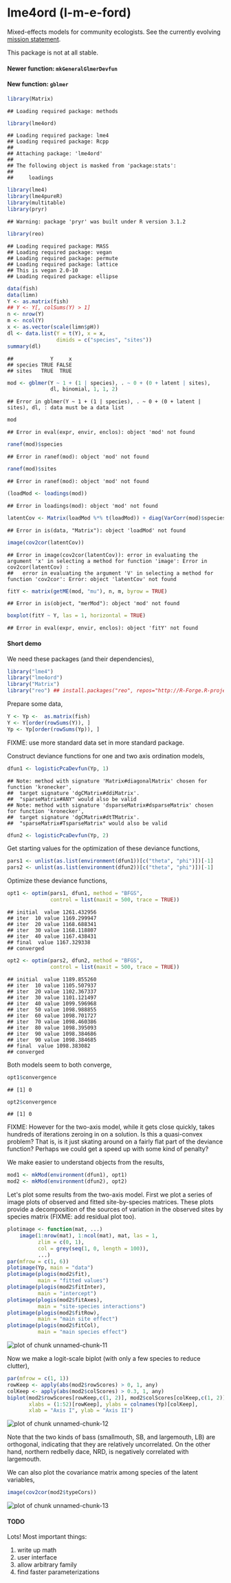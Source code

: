 lme4ord (l-m-e-ford)
====================



Mixed-effects models for community ecologists.  See the currently
evolving [mission statement](https://github.com/stevencarlislewalker/lme4ord/issues/1).

This package is not at all stable.

#### Newer function: `mkGeneralGlmerDevfun`

#### New function: `gblmer`


```r
library(Matrix)
```

```
## Loading required package: methods
```

```r
library(lme4ord)
```

```
## Loading required package: lme4
## Loading required package: Rcpp
## 
## Attaching package: 'lme4ord'
## 
## The following object is masked from 'package:stats':
## 
##     loadings
```

```r
library(lme4)
library(lme4pureR)
library(multitable)
library(pryr)
```

```
## Warning: package 'pryr' was built under R version 3.1.2
```

```r
library(reo)
```

```
## Loading required package: MASS
## Loading required package: vegan
## Loading required package: permute
## Loading required package: lattice
## This is vegan 2.0-10
## Loading required package: ellipse
```

```r
data(fish)
data(limn)
Y <- as.matrix(fish)
## Y <- Y[, colSums(Y) > 1]
n <- nrow(Y)
m <- ncol(Y)
x <- as.vector(scale(limn$pH))
dl <- data.list(Y = t(Y), x = x,
                dimids = c("species", "sites"))
summary(dl)
```

```
##            Y     x
## species TRUE FALSE
## sites   TRUE  TRUE
```

```r
mod <- gblmer(Y ~ 1 + (1 | species), . ~ 0 + (0 + latent | sites),
              dl, binomial, 1, 1, 2)
```

```
## Error in gblmer(Y ~ 1 + (1 | species), . ~ 0 + (0 + latent | sites), dl, : data must be a data list
```

```r
mod
```

```
## Error in eval(expr, envir, enclos): object 'mod' not found
```

```r
ranef(mod)$species
```

```
## Error in ranef(mod): object 'mod' not found
```

```r
ranef(mod)$sites
```

```
## Error in ranef(mod): object 'mod' not found
```

```r
(loadMod <- loadings(mod))
```

```
## Error in loadings(mod): object 'mod' not found
```

```r
latentCov <- Matrix(loadMod %*% t(loadMod)) + diag(VarCorr(mod)$species[1], m, m)
```

```
## Error in is(data, "Matrix"): object 'loadMod' not found
```

```r
image(cov2cor(latentCov))
```

```
## Error in image(cov2cor(latentCov)): error in evaluating the argument 'x' in selecting a method for function 'image': Error in cov2cor(latentCov) : 
##   error in evaluating the argument 'V' in selecting a method for function 'cov2cor': Error: object 'latentCov' not found
```

```r
fitY <- matrix(getME(mod, "mu"), n, m, byrow = TRUE)
```

```
## Error in is(object, "merMod"): object 'mod' not found
```

```r
boxplot(fitY ~ Y, las = 1, horizontal = TRUE)
```

```
## Error in eval(expr, envir, enclos): object 'fitY' not found
```

#### Short demo

We need these packages (and their dependencies),

```r
library("lme4")
library("lme4ord")
library("Matrix")
library("reo") ## install.packages("reo", repos="http://R-Forge.R-project.org")
```
Prepare some data,

```r
Y <- Yp <-  as.matrix(fish)
Y <- Y[order(rowSums(Y)), ]
Yp <- Yp[order(rowSums(Yp)), ]
```
FIXME:  use more standard data set in more standard package.

Construct deviance functions for one and two axis ordination models,

```r
dfun1 <- logisticPcaDevfun(Yp, 1)
```

```
## Note: method with signature 'Matrix#diagonalMatrix' chosen for function 'kronecker',
##  target signature 'dgCMatrix#ddiMatrix'.
##  "sparseMatrix#ANY" would also be valid
## Note: method with signature 'dsparseMatrix#dsparseMatrix' chosen for function 'kronecker',
##  target signature 'dgCMatrix#dtTMatrix'.
##  "sparseMatrix#TsparseMatrix" would also be valid
```

```r
dfun2 <- logisticPcaDevfun(Yp, 2)
```
Get starting values for the optimization of these deviance functions,

```r
pars1 <- unlist(as.list(environment(dfun1))[c("theta", "phi")])[-1]
pars2 <- unlist(as.list(environment(dfun2))[c("theta", "phi")])[-1]
```
Optimize these deviance functions,

```r
opt1 <- optim(pars1, dfun1, method = "BFGS",
              control = list(maxit = 500, trace = TRUE))
```

```
## initial  value 1261.432956 
## iter  10 value 1169.299947
## iter  20 value 1168.688341
## iter  30 value 1168.118807
## iter  40 value 1167.438431
## final  value 1167.329338 
## converged
```

```r
opt2 <- optim(pars2, dfun2, method = "BFGS",
              control = list(maxit = 500, trace = TRUE))
```

```
## initial  value 1189.855260 
## iter  10 value 1105.507937
## iter  20 value 1102.367337
## iter  30 value 1101.121497
## iter  40 value 1099.596968
## iter  50 value 1098.988855
## iter  60 value 1098.701727
## iter  70 value 1098.460386
## iter  80 value 1098.395093
## iter  90 value 1098.384686
## iter  90 value 1098.384685
## final  value 1098.383082 
## converged
```
Both models seem to both converge,

```r
opt1$convergence
```

```
## [1] 0
```

```r
opt2$convergence
```

```
## [1] 0
```

FIXME:  However for the two-axis model, while it gets close quickly, takes hundreds of iterations zeroing in on a solution.  Is this a quasi-convex problem?  That is, is it just skating around on a fairly flat part of the deviance function?  Perhaps we could get a speed up with some kind of penalty?


We make easier to understand objects from the results,

```r
mod1 <- mkMod(environment(dfun1), opt1)
mod2 <- mkMod(environment(dfun2), opt2)
```

Let's plot some results from the two-axis model.  First we plot a series of image plots of observed and fitted site-by-species matrices.  These plots provide a decomposition of the sources of variation in the observed sites by species matrix (FIXME: add residual plot too).

```r
plotimage <- function(mat, ...)
    image(1:nrow(mat), 1:ncol(mat), mat, las = 1,
          zlim = c(0, 1),
          col = grey(seq(1, 0, length = 100)),
          ...)
par(mfrow = c(1, 6))
plotimage(Yp, main = "data")
plotimage(plogis(mod2$fit),
          main = "fitted values")
plotimage(plogis(mod2$fitInter),
          main = "intercept")
plotimage(plogis(mod2$fitAxes),
          main = "site-species interactions")
plotimage(plogis(mod2$fitRow),
          main = "main site effect")
plotimage(plogis(mod2$fitCol),
          main = "main species effect")
```

![plot of chunk unnamed-chunk-11](inst/README/figure/unnamed-chunk-11-1.png) 

Now we make a logit-scale biplot (with only a few species to reduce clutter),

```r
par(mfrow = c(1, 1))
rowKeep <- apply(abs(mod2$rowScores) > 0, 1, any)
colKeep <- apply(abs(mod2$colScores) > 0.3, 1, any)
biplot(mod2$rowScores[rowKeep,c(1, 2)], mod2$colScores[colKeep,c(1, 2)],
       xlabs = (1:52)[rowKeep], ylabs = colnames(Yp)[colKeep],
       xlab = "Axis I", ylab = "Axis II")
```

![plot of chunk unnamed-chunk-12](inst/README/figure/unnamed-chunk-12-1.png) 

Note that the two kinds of bass (smallmouth, SB, and largemouth, LB) are orthogonal, indicating that they are relatively uncorrelated.  On the other hand, northern redbelly dace, NRD, is negatively correlated with largemouth.

We can also plot the covariance matrix among species of the latent variables,

```r
image(cov2cor(mod2$typeCors))
```

![plot of chunk unnamed-chunk-13](inst/README/figure/unnamed-chunk-13-1.png) 

#### TODO

Lots!  Most important things:

1. write up math
2. user interface
3. allow arbitrary family
4. find faster parameterizations
